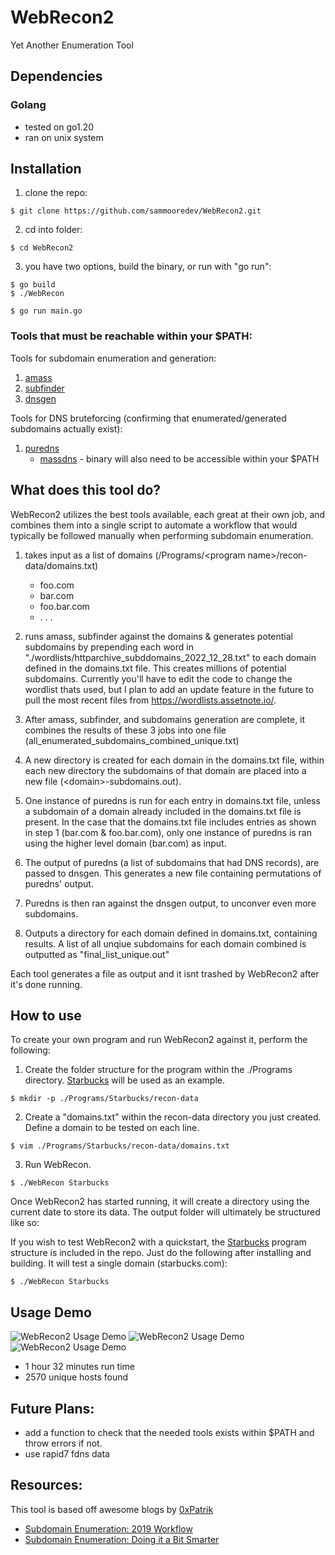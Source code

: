 # WebRecon2

Yet Another Enumeration Tool

## Dependencies
### Golang
* tested on go1.20
* ran on unix system

## Installation
1. clone the repo:
```
$ git clone https://github.com/sammooredev/WebRecon2.git
```
2. cd into folder:
```
$ cd WebRecon2
```
3. you have two options, build the binary, or run with "go run":
```
$ go build 
$ ./WebRecon
```
```
$ go run main.go
```

### Tools that must be reachable within your $PATH:

Tools for subdomain enumeration and generation:
1. [amass](https://github.com/OWASP/Amass)
2. [subfinder](https://github.com/projectdiscovery/subfinder)
3. [dnsgen](https://github.com/ProjectAnte/dnsgen)

Tools for DNS bruteforcing (confirming that enumerated/generated subdomains actually exist):
1. [puredns](https://github.com/d3mondev/puredns)
    * [massdns](https://github.com/blechschmidt/massdns) - binary will also need to be accessible within your $PATH


## What does this tool do?
WebRecon2 utilizes the best tools available, each great at their own job, and combines them into a single script to automate a workflow that would typically be followed manually when performing subdomain enumeration. 

1. takes input as a list of domains (/Programs/\<program name>/recon-data/domains.txt)
    * foo.com 
    * bar.com
    * foo.bar.com
    * . . .
    
2. runs amass, subfinder against the domains & generates potential subdomains by prepending each word in "./wordlists/httparchive_subddomains_2022_12_28.txt" to each domain defined in the domains.txt file. This creates millions of potential subdomains. Currently you'll have to edit the code to change the wordlist thats used, but I plan to add an update feature in the future to pull the most recent files from https://wordlists.assetnote.io/. 

3. After amass, subfinder, and subdomains generation are complete, it combines the results of these 3 jobs into one file (all_enumerated_subdomains_combined_unique.txt)

4. A new directory is created for each domain in the domains.txt file, within each new directory the subdomains of that domain are placed into a new file (\<domain>-subdomains.out). 

4. One instance of puredns is run for each entry in domains.txt file, unless a subdomain of a domain already included in the domains.txt file is present. In the case that the domains.txt file includes entries as shown in step 1 (bar.com & foo.bar.com), only one instance of puredns is ran using the higher level domain (bar.com) as input. 

5. The output of puredns (a list of subdomains that had DNS records), are passed to dnsgen. This generates a new file containing permutations of puredns' output.

6. Puredns is then ran against the dnsgen output, to unconver even more subdomains.

7. Outputs a directory for each domain defined in domains.txt, containing results. A list of all unqiue subdomains for each domain combined is outputted as "final_list_unique.out"

Each tool generates a file as output and it isnt trashed by WebRecon2 after it's done running. 

## How to use

To create your own program and run WebRecon2 against it, perform the following:

1. Create the folder structure for the program within the ./Programs directory. [Starbucks](https://hackerone.com/starbucks?type=team) will be used as an example.
```
$ mkdir -p ./Programs/Starbucks/recon-data
```
2. Create a "domains.txt" within the recon-data directory you just created. Define a domain to be tested on each line.
```
$ vim ./Programs/Starbucks/recon-data/domains.txt
```  
3. Run WebRecon.
```
$ ./WebRecon Starbucks
```  
Once WebRecon2 has started running, it will create a directory using the current date to store its data.
The output folder will ultimately be structured like so:


If you wish to test WebRecon2 with a quickstart, the [Starbucks](https://hackerone.com/starbucks?type=team) program structure is included in the repo. Just do the following after installing and building. It will test a single domain (starbucks.com):
```
$ ./WebRecon Starbucks
``` 
## Usage Demo

![WebRecon2 Usage Demo](https://blogger.googleusercontent.com/img/b/R29vZ2xl/AVvXsEhGVYfrFaMoriqQGmMoFgEUEA9_-lsP2CMUfJmRyk7vEVL-9HIIJPBI2eaegMmHsCR5QFXvVOCtssOewwYH8yCmu7l-qA2Nf0e6xyluoOQzMygftsqrK02qGK6Yln7uD3BD1yac4nHu8VutxcuYaRywzB5vWrSopjEZbGB4ik-sbFD4UW5AtSBlTg/s800/webrecon-demo.gif " WebRecon2 Usage Demo") 
![WebRecon2 Usage Demo](https://blogger.googleusercontent.com/img/b/R29vZ2xl/AVvXsEjA8d-rDQc0d9_XDVfYEmAVnI8ARucBVNaVV1OTlcYJzmoV53WO1urT4uegzwXPY_rS4ZP-V6J-OaDbBGOVL8bxsXAfQf-FgQMpN6-BH3Y4cCM6VYPTAXCXwToJexcBmWi8pz4nENwGz26QoKGhwM1-XBxj09ysz4tMfNXNozTRhGDCkLdWnveMXg/w615-h225/1.png "WebRecon2 Usage Demo")
![WebRecon2 Usage Demo](https://blogger.googleusercontent.com/img/b/R29vZ2xl/AVvXsEgNvlfu8o_fWNE9VlIKP_BA0cX0QRK0Z5AjTSylQOwyFgeXF__4kQ_7GfIKk7rvuMdDydtlXwyuihdYe5b6uHkFLkREev28VTUC9uoYIZoZmhD7w3cQytI1xHW-Vv-GobIR0Oo_2eIMHSpimSkjth7nRYuNpYr8l6AeOD-iBQWYZiiKVXRNkBtGCQ/w599-h47/2.png "WebRecon2 Usage Demo")
* 1 hour 32 minutes run time
* 2570 unique hosts found

## Future Plans:
* add a function to check that the needed tools exists within $PATH and throw errors if not.
* use rapid7 fdns data 

## Resources: 

This tool is based off awesome blogs by [0xPatrik](https://twitter.com/0xpatrik?lang=en)
* [Subdomain Enumeration: 2019 Workflow](https://0xpatrik.com/subdomain-enumeration-2019/)
* [Subdomain Enumeration: Doing it a Bit Smarter](https://0xpatrik.com/subdomain-enumeration-smarter/)
